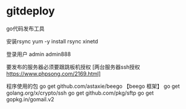# gitdeploy

go代码发布工具


安装rsync
yum -y install rsync xinetd

登录用户
admin
admin888

要发布的服务器必须要跟跳板机授权
[两台服务器ssh授权 https://www.phpsong.com/2169.html]

程序使用的包
go get github.com/astaxie/beego 【beego 框架】
go get golang.org/x/crypto/ssh
go get github.com/pkg/sftp
go get gopkg.in/gomail.v2